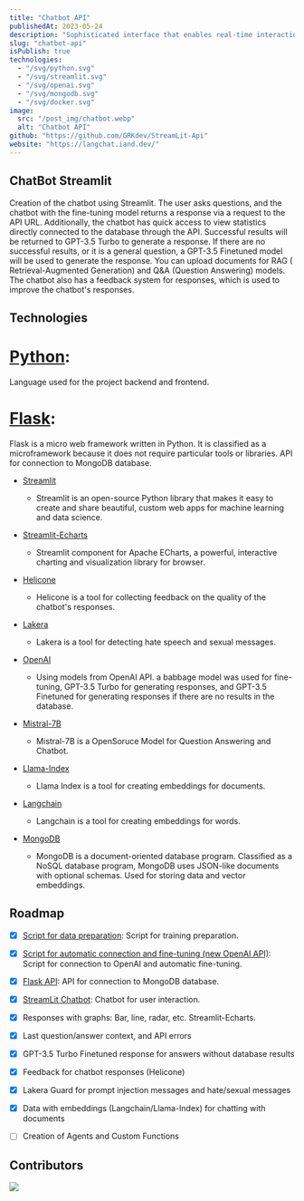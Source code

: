 ```yaml
---
title: "Chatbot API"
publishedAt: 2023-05-24
description: "Sophisticated interface that enables real-time interaction with our business database, providing access to customer records, item inventory, delivery notes, and financial metrics."
slug: "chatbot-api"
isPublish: true
technologies:
  - "/svg/python.svg"
  - "/svg/streamlit.svg"
  - "/svg/openai.svg"
  - "/svg/mongodb.svg"
  - "/svg/docker.svg"
image: 
  src: "/post_img/chatbot.webp"
  alt: "Chatbot API"
github: "https://github.com/GRKdev/StreamLit-Api"
website: "https://langchat.iand.dev/"
---
```


## ChatBot Streamlit

Creation of the chatbot using Streamlit. The user asks questions, and the chatbot with the fine-tuning model returns a response via a request to the API URL. Additionally, the chatbot has quick access to view statistics directly connected to the database through the API. Successful results will be returned to GPT-3.5 Turbo to generate a response. If there are no successful results, or it is a general question, a GPT-3.5 Finetuned model will be used to generate the response. You can upload documents for RAG ( Retrieval-Augmented Generation) and Q&A (Question Answering) models. The chatbot also has a feedback system for responses, which is used to improve the chatbot's responses.

## Technologies

# [Python](https://www.python.org/):
Language used for the project backend and frontend. 

# [Flask](https://flask.palletsprojects.com/en/2.0.x/):
Flask is a micro web framework written in Python. It is classified as a microframework because it does not require particular tools or libraries. API for connection to MongoDB database.

- [Streamlit](https://streamlit.io/)
  - Streamlit is an open-source Python library that makes it easy to create and share beautiful, custom web apps for machine learning and data science.

- [Streamlit-Echarts](https://github.com/andfanilo/streamlit-echarts)
  - Streamlit component for Apache ECharts, a powerful, interactive charting and visualization library for browser.

- [Helicone](https://helicone.ai/)
  - Helicone is a tool for collecting feedback on the quality of the chatbot's responses.

- [Lakera](https://lakera.ai/)
  - Lakera is a tool for detecting hate speech and sexual messages.

- [OpenAI](https://openai.com/)
  - Using models from OpenAI API. a babbage model was used for fine-tuning, GPT-3.5 Turbo for generating responses, and GPT-3.5 Finetuned for generating responses if there are no results in the database.

- [Mistral-7B](https://huggingface.co/TheBloke/Mistral-7B-Instruct-v0.1-GGUF)
  - Mistral-7B is a OpenSoruce Model for Question Answering and Chatbot.

- [Llama-Index](https://docs.llamaindex.ai/en/stable/)
  - Llama Index is a tool for creating embeddings for documents.

- [Langchain](https://python.langchain.com/docs/get_started/introduction)
  - Langchain is a tool for creating embeddings for words.

- [MongoDB](https://www.mongodb.com/)
  - MongoDB is a document-oriented database program. Classified as a NoSQL database program, MongoDB uses JSON-like documents with optional schemas. Used for storing data and vector embeddings.

## Roadmap

- [x] [Script for data preparation](https://github.com/GRKdev/Script-SQL-API): Script for training preparation.
- [x] [Script for automatic connection and fine-tuning (new OpenAI API)](https://github.com/GRKdev/Script-SQL-API): Script for connection to OpenAI and automatic fine-tuning.
- [x] [Flask API](https://github.com/GRKdev/Streamlit-API-Flask-Mistral): API for connection to MongoDB database.
- [x] [StreamLit Chatbot](https://github.com/GRKdev/Streamlit-API-Flask-Mistral): Chatbot for user interaction.
- [x] Responses with graphs: Bar, line, radar, etc. Streamlit-Echarts.
- [x] Last question/answer context, and API errors
- [x] GPT-3.5 Turbo Finetuned response for answers without database results
- [x] Feedback for chatbot responses (Helicone)
- [x] Lakera Guard for prompt injection messages and hate/sexual messages
- [x] Data with embeddings (Langchain/Llama-Index) for chatting with documents
- [ ] Creation of Agents and Custom Functions


## Contributors
<a href="https://github.com/GRKdev/StreamLit-Api/graphs/contributors">
<img src="https://contrib.rocks/image?repo=GRKdev/StreamLit-Api" />
</a>